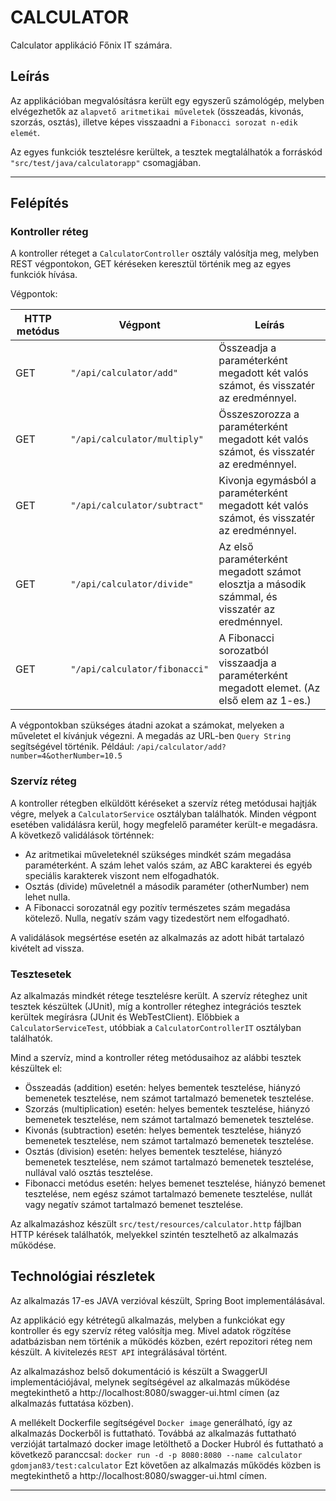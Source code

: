 # CALCULATOR
Calculator applikáció Főnix IT számára.

## Leírás

Az applikációban megvalósításra került egy egyszerű számológép, melyben elvégezhetők az `alapvető aritmetikai műveletek`
(összeadás, kivonás, szorzás, osztás), illetve képes visszaadni a `Fibonacci sorozat n-edik elemét`. 

Az egyes funkciók tesztelésre kerültek, a tesztek megtalálhatók a forráskód `"src/test/java/calculatorapp"` csomagjában.

---

## Felépítés

### Kontroller réteg

A kontroller réteget a `CalculatorController` osztály valósítja meg, melyben REST végpontokon, GET kéréseken keresztül
történik meg az egyes funkciók hívása.

Végpontok:

| HTTP metódus | Végpont                 	    | Leírás                                                                       	                  |
| ------------ | -------------------------------| ------------------------------------------------------------------------------------------------|
| GET          | `"/api/calculator/add"`   		| Összeadja a paraméterként megadott két valós számot, és visszatér az eredménnyel.               |
| GET          | `"/api/calculator/multiply"`  	| Összeszorozza a paraméterként megadott két valós számot, és visszatér az eredménnyel.           |
| GET          | `"/api/calculator/subtract"`   | Kivonja egymásból a paraméterként megadott két valós számot, és visszatér az eredménnyel.       |
| GET          | `"/api/calculator/divide"`     | Az első paraméterként megadott számot elosztja a második számmal, és visszatér az eredménnyel.  |	
| GET          | `"/api/calculator/fibonacci"`  | A Fibonacci sorozatból visszaadja a paraméterként megadott elemet. (Az első elem az 1-es.)      |

A végpontokban szükséges átadni azokat a számokat, melyeken a műveletet el kívánjuk végezni. A megadás az URL-ben `Query String` segítségével történik. 
Például: `/api/calculator/add?number=4&otherNumber=10.5`

### Szervíz réteg

A kontroller rétegben elküldött kéréseket a szervíz réteg metódusai hajtják végre, melyek a `CalculatorService` osztályban találhatók. Minden végpont esetében validálásra kerül,
hogy megfelelő paraméter került-e megadásra. A következő validálások történnek:

* Az aritmetikai műveleteknél szükséges mindkét szám megadása paraméterként. A szám lehet valós szám, az ABC karakterei és egyéb speciális karakterek viszont nem elfogadhatók.
* Osztás (divide) műveletnél a második paraméter (otherNumber) nem lehet nulla. 
* A Fibonacci sorozatnál egy pozitív természetes szám megadása kötelező. Nulla, negatív szám vagy tizedestört nem elfogadható.

A validálások megsértése esetén az alkalmazás az adott hibát tartalazó kivételt ad vissza. 

### Tesztesetek

Az alkalmazás mindkét rétege tesztelésre került. A szervíz réteghez unit tesztek készültek (JUnit), míg a kontroller réteghez integrációs tesztek
kerültek megírásra (JUnit és WebTestClient). Előbbiek a `CalculatorServiceTest`, utóbbiak a `CalculatorControllerIT` osztályban találhatók. 

Mind a szervíz, mind a kontroller réteg metódusaihoz az alábbi tesztek készültek el:

* Összeadás (addition) esetén: helyes bementek tesztelése, hiányzó bemenetek tesztelése, nem számot tartalmazó bemenetek tesztelése.
* Szorzás (multiplication) esetén: helyes bementek tesztelése, hiányzó bemenetek tesztelése, nem számot tartalmazó bemenetek tesztelése.
* Kivonás (subtraction) esetén: helyes bementek tesztelése, hiányzó bemenetek tesztelése, nem számot tartalmazó bemenetek tesztelése.
* Osztás (division) esetén: helyes bementek tesztelése, hiányzó bemenetek tesztelése, nem számot tartalmazó bemenetek tesztelése, nullával való osztás tesztelése.
* Fibonacci metódus esetén: helyes bemenet tesztelése, hiányzó bemenet tesztelése, nem egész számot tartalmazó bemenete tesztelése, nullát vagy negatív számot tartalmazó bemenet tesztelése.

Az alkalmazáshoz készült `src/test/resources/calculator.http` fájlban HTTP kérések találhatók, melyekkel szintén tesztelhető az alkalmazás működése.

## Technológiai részletek

Az alkalmazás 17-es JAVA verzióval készült, Spring Boot implementálásával. 

Az applikáció egy kétrétegű alkalmazás, melyben a funkciókat egy kontroller és egy szervíz réteg valósítja meg. Mivel adatok rögzítése adatbázisban nem történik a működés közben, ezért repozitori réteg nem készült. A kivitelezés `REST API` integrálásával
történt.

Az alkalmazáshoz belső dokumentáció is készült a SwaggerUI implementációjával, melynek segítségével az alkalmazás működése megtekinthető
a http://localhost:8080/swagger-ui.html címen (az alkalmazás futtatása közben).

A mellékelt Dockerfile segítségével `Docker image` generálható, így az alkalmazás Dockerből is futtatható. Továbbá az alkalmazás futtatható verzióját tartalmazó
docker image letölthető a Docker Hubról és futtatható a következő paranccsal: `docker run -d -p 8080:8080 --name calculator gdomjan83/test:calculator` 
Ezt követően az alkalmazás működés közben is megtekinthető a http://localhost:8080/swagger-ui.html címen.

---